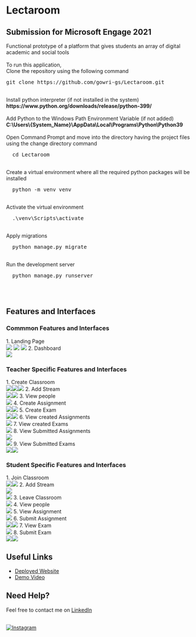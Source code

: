 # Lectaroom

<h2><b>Submission for Microsoft Engage 2021</b></h2>
Functional prototype of a platform that gives students an array of digital academic and social tools<br>
<br>
To run this application,<br>
Clone the repository using the following command<br>
<div class="highlight highlight-source-shell position-relative overflow-auto">
  <pre>
git clone https://github.com/gowri-gs/Lectaroom.git</pre>
</div>
<br>
Install python interpreter (if not installed in the system) <br>
<b>https://www.python.org/downloads/release/python-399/</b><br>
<br>
Add Python to the Windows Path Environment Variable (if not added)<br>
<b>C:\Users\{System_Name}\AppData\Local\Programs\Python\Python39</b>
<br>
<br>
Open Command Prompt and move into the directory having the project files using the change directory command
<div class="highlight highlight-source-shell position-relative overflow-auto">
  <pre>
  cd Lectaroom</pre>
</div><br>
Create a virtual environment where all the required python packages will be installed<br>
<div class="highlight highlight-source-shell position-relative overflow-auto">
  <pre>
  python -m venv venv</pre>
</div>
<br>
Activate the virtual environment
<div class="highlight highlight-source-shell position-relative overflow-auto">
  <pre>
  .\venv\Scripts\activate</pre>
</div>
<br>
Apply migrations
<div class="highlight highlight-source-shell position-relative overflow-auto">
  <pre>
  python manage.py migrate</pre>
</div>
<br>
Run the development server
<div class="highlight highlight-source-shell position-relative overflow-auto">
  <pre>
  python manage.py runserver</pre>
</div>
<br><br>
<h2><b>Features and Interfaces</b></h2>
<h3>Commmon Features and Interfaces</h3>
1. Landing Page<br>
<img src="https://github.com/gowri-gs/Lectaroom/blob/master/media/others/Landing%20Page.JPG"></img>
<img src="https://github.com/gowri-gs/Lectaroom/blob/master/media/others/Login.JPG"></img>
<img src="https://github.com/gowri-gs/Lectaroom/blob/master/media/others/Sign%20Up.JPG"></img>
2. Dashboard<br>
<img src="https://github.com/gowri-gs/Lectaroom/blob/master/media/others/1_dashboard.JPG"></img>
<h3>Teacher Specific Features and Interfaces</h3>
1. Create Classroom<br><img src="https://github.com/gowri-gs/Lectaroom/blob/master/media/others/1_create_class_1.JPG"></img><img src="https://github.com/gowri-gs/Lectaroom/blob/master/media/others/create_class_1.JPG"></img><img src="https://github.com/gowri-gs/Lectaroom/blob/master/media/others/created_class.JPG"></img>
2. Add Stream<br><img src="https://github.com/gowri-gs/Lectaroom/blob/master/media/others/add_stream_1.JPG"></img><img src="https://github.com/gowri-gs/Lectaroom/blob/master/media/others/add_stream_2.JPG"></img>
3. View people<br><img src="https://github.com/gowri-gs/Lectaroom/blob/master/media/others/People.JPG"></img>
4. Create Assignment<br><img src="https://github.com/gowri-gs/Lectaroom/blob/master/media/others/Assignment_creation.JPG"></img><img src="https://github.com/gowri-gs/Lectaroom/blob/master/media/others/2_assignmentcreate.JPG"></img>
5. Create Exam<br><img src="https://github.com/gowri-gs/Lectaroom/blob/master/media/others/1_create_exam.JPG"></img><img src="https://github.com/gowri-gs/Lectaroom/blob/master/media/others/1_create_exam_1.JPG"></img>
6. View created Assignments<br><img src="https://github.com/gowri-gs/Lectaroom/blob/master/media/others/Assignment_teacher.JPG"></img>
7. View created Exams<br><img src="https://github.com/gowri-gs/Lectaroom/blob/master/media/others/1_exam_teacher.JPG"></img>
8. View Submitted Assignments<br><img src="https://github.com/gowri-gs/Lectaroom/blob/master/media/others/Submitted%20Assignments.JPG"></img><br><img src="https://github.com/gowri-gs/Lectaroom/blob/master/media/others/Submitted%20Assignments_1.JPG"></img>
9. View Submitted Exams<br><img src="https://github.com/gowri-gs/Lectaroom/blob/master/media/others/1_exam_submissions.JPG"></img><img src="https://github.com/gowri-gs/Lectaroom/blob/master/media/others/1_exam_submissions1.JPG"></img>
<h3>Student Specific Features and Interfaces</h3>
1. Join Classroom<br><img src="https://github.com/gowri-gs/Lectaroom/blob/master/media/others/Join%20class.JPG"></img><img src="https://github.com/gowri-gs/Lectaroom/blob/master/media/others/Join%20class_1.JPG"></img>
2. Add Stream<br><img src="https://github.com/gowri-gs/Lectaroom/blob/master/media/others/add_stream_1.JPG"></img><br><img src="https://github.com/gowri-gs/Lectaroom/blob/master/media/others/add_stream_2.JPG"></img>
3. Leave Classroom<br><img src="https://github.com/gowri-gs/Lectaroom/blob/master/media/others/Leave_class_1.JPG"></img>
4. View people<br><img src="https://github.com/gowri-gs/Lectaroom/blob/master/media/others/People.JPG"></img>
5. View Assignment<br><img src="https://github.com/gowri-gs/Lectaroom/blob/master/media/others/Assignment_student.JPG"></img>
6. Submit Assignment<br><img src="https://github.com/gowri-gs/Lectaroom/blob/master/media/others/submit_answer.JPG"></img><img src="https://github.com/gowri-gs/Lectaroom/blob/master/media/others/submit_answer_1.JPG"></img>
7. View Exam<br><img src="https://github.com/gowri-gs/Lectaroom/blob/master/media/others/1_exam_teacher.JPG"></img>
8. Submit Exam<br><img src="https://github.com/gowri-gs/Lectaroom/blob/master/media/others/1_submitexam.JPG"></img><img src="https://github.com/gowri-gs/Lectaroom/blob/master/media/others/1_submitexam1.JPG"></img>
<br>
<h2><b>Useful Links</b></h2>
<ul>
  <li><a href="http://lectaroom.pythonanywhere.com">Deployed Website</a></li>
  <li><a href="https://www.youtube.com/watch?v=x1p60veA3sU">Demo Video</a></li>
</ul>
<h2><b>Need Help?</b></h2>
Feel free to contact me on <a href="https://www.linkedin.com/in/gowrisankar3/">LinkedIn</a><br><br>
<p dir="auto">
  <a href="https://www.instagram.com/gowri__sankar_/" rel="nofollow">
    <img src="https://camo.githubusercontent.com/0f5f6bef00b8271b7199c295af4c12b0e9b87aef2f2889daa7a15601e50957a1/68747470733a2f2f696d672e736869656c64732e696f2f62616467652f496e7374616772616d2d666f6c6c6f772d707572706c652e7376673f6c6f676f3d696e7374616772616d266c6f676f436f6c6f723d7768697465" alt="Instagram" data-canonical-src="https://img.shields.io/badge/Instagram-follow-purple.svg?logo=instagram&amp;logoColor=white" style="max-width: 100%;"></a> 
  </p>
